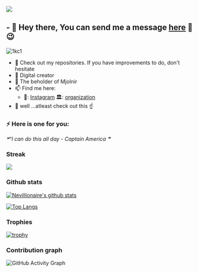 <img src="https://badges.pufler.dev/visits/nevillionaire/nevillionaire?style=flat-square&color=red&logo=github&a=0">

## - 💬 Hey there, You can send me a message [here](https://shorturl.at/gpAM9) 👋 :wink:

![1kc1](https://user-images.githubusercontent.com/75064256/169612262-464d18d0-2045-431c-b049-185b5b37de74.gif)


- 🤔 Check out my repositories. If you have improvements to do, don't hesitate
- 🌱 Digital creator 
- :muscle: The beholder of Mjolnir 
- 📫 Find me here:
   -    🏢: [Instagram](https://www.instagram.com/nevillionaire)
                                       🏛️: [organization](https://www.plausemedia.co.ke)
- 💬  well ...atleast check out this :point_up:
 
### ⚡ Here is one for you: 
<!--STARTS_HERE_QUOTE_README-->
<i>❝“I can do this all day - Captain America  ❞</i>
<!--ENDS_HERE_QUOTE_README-->


### Streak

<a href="https://github-readme-streak-stats.herokuapp.com/?user=Nevillionaire">
  <img align="center" src="https://github-readme-streak-stats.herokuapp.com/?user=Nevillionaire" />
</a>



### Github stats

[![Nevillionaire's github stats](https://github-readme-stats.vercel.app/api?username=Nevillionaire&count_private=true&show_icons=true&theme=tokyonight&hide_rank=false)](https://github.com/Nevillionaire/github-readme-stats)


[![Top Langs](https://github-readme-stats.vercel.app/api/top-langs/?username=nevillionaire&layout=compact&theme=vision-friendly-dark)](https://github.com/anuraghazra/github-readme-stats)



### Trophies
[![trophy](https://github-profile-trophy.vercel.app/?username=nevillionaire&theme=onedark)](https://github.com/nevillionaire/github-profile-trophy)





### Contribution graph
![GitHub Activity Graph](https://activity-graph.herokuapp.com/graph?username=Nevillionaire)  

